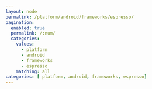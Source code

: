 ```yaml
---
layout: node
permalink: /platform/android/frameworks/espresso/
pagination: 
  enabled: true
  permalink: /:num/
  categories:
    values:
      - platform
      - android
      - frameworks
      - espresso
    matching: all
categories: [ platform, android, frameworks, espresso]
---
```


